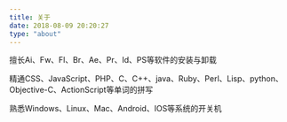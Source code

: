```yaml
---
title: 关于
date: 2018-08-09 20:20:27
type: "about"
---
```


擅长Ai、Fw、Fl、Br、Ae、Pr、Id、PS等软件的安装与卸载

精通CSS、JavaScript、PHP、C、C++、java、Ruby、Perl、Lisp、python、Objective-C、ActionScript等单词的拼写

熟悉Windows、Linux、Mac、Android、IOS等系统的开关机
